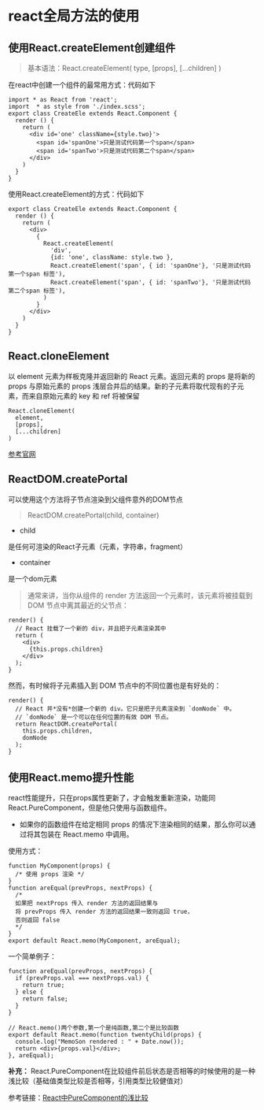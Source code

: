 # react全局方法的使用

## 使用React.createElement创建组件
> 基本语法：React.createElement( type, [props], [...children] )

在react中创建一个组件的最常用方式：代码如下
```
import * as React from 'react';
import  * as style from './index.scss';
export class CreateEle extends React.Component {
  render () {
    return (
      <div id='one' className={style.two}'>
        <span id='spanOne'>只是测试代码第一个span</span>
        <span id='spanTwo'>只是测试代码第二个span</span>
      </div>
    )
  }
}
```
使用React.createElement的方式：代码如下
```
export class CreateEle extends React.Component {
  render () {
    return (
      <div>
        {
          React.createElement(
            'div', 
            {id: 'one', className: style.two },
            React.createElement('span', { id: 'spanOne'}, '只是测试代码第一个span 标签'),
            React.createElement('span', { id: 'spanTwo'}, '只是测试代码第二个span 标签'),
          )
        }
      </div>
    )
  }
}
```
## React.cloneElement

以 element 元素为样板克隆并返回新的 React 元素。返回元素的 props 是将新的 props 与原始元素的 props 浅层合并后的结果。新的子元素将取代现有的子元素，而来自原始元素的 key 和 ref 将被保留
```
React.cloneElement(
  element,
  [props],
  [...children]
)
```

[参考官网](<https://zh-hans.reactjs.org/docs/react-api.html#cloneelement>)


## ReactDOM.createPortal

可以使用这个方法将子节点渲染到父组件意外的DOM节点

>ReactDOM.createPortal(child, container)

- child

是任何可渲染的React子元素（元素，字符串，fragment）

- container

是一个dom元素

>通常来讲，当你从组件的 render 方法返回一个元素时，该元素将被挂载到 DOM 节点中离其最近的父节点：

```
render() {
  // React 挂载了一个新的 div，并且把子元素渲染其中
  return (
    <div>
      {this.props.children}
    </div>
  );
}
```
然而，有时候将子元素插入到 DOM 节点中的不同位置也是有好处的：

```
render() {
  // React 并*没有*创建一个新的 div。它只是把子元素渲染到 `domNode` 中。
  // `domNode` 是一个可以在任何位置的有效 DOM 节点。
  return ReactDOM.createPortal(
    this.props.children,
    domNode
  );
}
```
## 使用React.memo提升性能
react性能提升，只在props属性更新了，才会触发重新渲染，功能同React.PureComponent，但是他只使用与函数组件。

- 如果你的函数组件在给定相同 props 的情况下渲染相同的结果，那么你可以通过将其包装在 React.memo 中调用。

使用方式：
```
function MyComponent(props) {
  /* 使用 props 渲染 */
}
function areEqual(prevProps, nextProps) {
  /*
  如果把 nextProps 传入 render 方法的返回结果与
  将 prevProps 传入 render 方法的返回结果一致则返回 true，
  否则返回 false
  */
}
export default React.memo(MyComponent, areEqual);
```
一个简单例子：
```
function areEqual(prevProps, nextProps) {
  if (prevProps.val === nextProps.val) {
    return true;
  } else {
    return false;
  }
}

// React.memo()两个参数,第一个是纯函数,第二个是比较函数
export default React.memo(function twentyChild(props) {
  console.log("MemoSon rendered : " + Date.now());
  return <div>{props.val}</div>;
}, areEqual);
```

**补充：** React.PureComponent在比较组件前后状态是否相等的时候使用的是一种浅比较（基础值类型比较是否相等，引用类型比较健值对）

参考链接：[React中PureComponent的浅比较](<https://www.jianshu.com/p/0d0587fc33de>)
